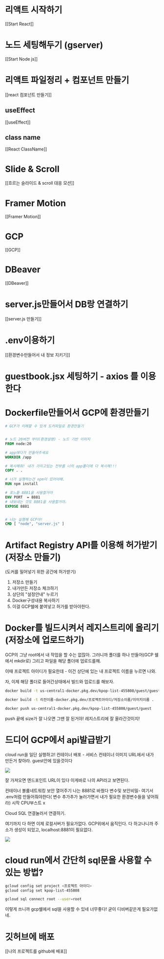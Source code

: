 
# 리액트 시작하기
[[Start React]]



# 노드 세팅해두기 (gserver)
[[Start Node js]]


# 리액트 파일정리 + 컴포넌트 만들기
[[react 컴포넌트 만들기]]

## useEffect
[[useEffect]]
## class name 
[[React ClassName]]



# Slide & Scroll
[[흐르는 슬라이드 & scroll 대응 모션]]



# Framer Motion
[[Framer Motion]]



# GCP
[[GCP]]



# DBeaver
[[DBeaver]]



# server.js만들어서 DB랑 연결하기
[[server.js 만들기]]


# .env이용하기
[[환경변수만들어서 내 정보 지키기]]


# guestbook.jsx 세팅하기 - axios 를 이용한다




# Dockerfile만들어서 GCP에 환경만들기
```dockerfile
# GCP가 이해할 수 있게 도커파일로 환경만들기


# 노드 20버전 부터(환경설명) - 노드 기반 이미지 
FROM node:20

# app에다가 만들어주세요
WORKDIR /app

# 복사해줘! 내가 가지고있는 전부를 너의 app폴더에 다 복사해!!!
COPY . .

# 너가 실행하는건 npm이 있어야해. 
RUN npm install

# 포느틑 8881을 사용할거야
ENV PORT  = 8881
# 내보내는 것도 8881을 사용할거야.
EXPOSE 8881 


# 너는 실행해 GCP야!
CMD [ "node", "server.js" ]
```


# Artifact Registry API를 이용해 허가받기(저장소 만들기)
(도커를 밀어넣기 위한 공간에 허가받기)
1. 저장소 만들기
2. 내가만든 저장소 체크하기
3. 상단의 "설정안내" 누르기
4. Docker구성내용 복사하기 
5. 이걸  GCP쉘에 붙여넣고 허가를 받아야한다.

# Docker를 빌드시켜서 레지스트리에 올리기(저장소에 업로드하기)

GCP의 그냥  root에서 내 작업을 할 수는 없잖아. 그러니까 폴더를 하나 만들어(GCP 쉘에서 mkdir로)
그리고 파일을 해당 폴더에 업로드를해.

이때 프로젝트 아이디가 필요한데 - 이건 상단에 있는 내 프로젝트 이름을 누르면 나와.

자, 이제 해당 폴더로 들어간상태에서 빌드와 업로드를 해보자.

```bash
docker build -t us-central1-docker.pkg.dev/kpop-list-455808/guest/guest .

docker build -t 리전이름-docker.pkg.dev/프로젝트아이디/저장소이름/이미지이름 .
```


```bash
docker push us-central1-docker.pkg.dev/kpop-list-455808/guest/guest
```

push 끝에 size가 잘 나오면 그땐 잘 된거야! 레지스트리에 잘 올라간것이지!


# 드디어 GCP에서 api발급받기

cloud run을 일단 실행하고!
컨테이너 배포 - 서비스
컨테이너 이미지 URL에서 내가 만든거 찾아라. guest안에 있을것이다

![](https://i.imgur.com/2BzKbn7.png)

잘 가져오면 엔드포인트 URL이 있다
이게바로 나의 API라고 보면된다.

컨테이너 볼륨네트워킹 보안 열어주기
나는 8881로 바꿨다
변수및 보안비밀- 여기서 .env처럼 만들어줘야한다( 변수 추가추가 눌러가면서 내가 필요한 환경변수들을 넣어줘라)
시작 CPU부스트  x

Cloud SQL 연결눌러서 연결하기. 

여기까지 다 하면 이제 로컬서버가 필요가없다. GCP위에서 움직인다.
다 하고나니까 주소가 생성이 되었고, localhost:8881이 필요없다. 

![](https://i.imgur.com/mVCfDAi.png)


# cloud run에서 간단히 sql문을 사용할 수 있는 방법?

```bash
gcloud config set project <프로젝트 아이디>
gcloud config set kpop-list-455808
```

```bash
gcloud sql connect root --user=root
```

이렇게 쓰니까 gcp쉘에서 sql을 사용할 수 있네 너무좋다! 굳이 디비버같은게 필요가없네.


# 깃허브에 배포

[[나의 프로젝트를 github에 배포]]